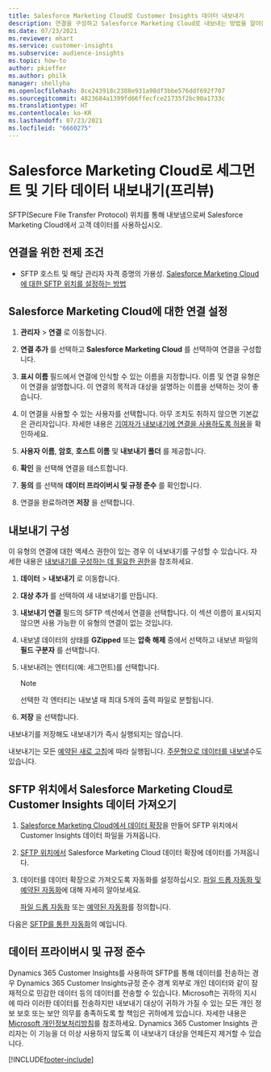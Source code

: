 ```yaml
---
title: Salesforce Marketing Cloud로 Customer Insights 데이터 내보내기
description: 연결을 구성하고 Salesforce Marketing Cloud로 내보내는 방법을 알아봅니다.
ms.date: 07/23/2021
ms.reviewer: mhart
ms.service: customer-insights
ms.subservice: audience-insights
ms.topic: how-to
author: pkieffer
ms.author: philk
manager: shellyha
ms.openlocfilehash: 8ce243918c2388e931a98df3bbe576ddf692f707
ms.sourcegitcommit: 4823684a1399fd66ffecfce21735f2bc90a1733c
ms.translationtype: HT
ms.contentlocale: ko-KR
ms.lasthandoff: 07/23/2021
ms.locfileid: "6660275"
---
```

# <a name="export-segments-and-other-data-to-salesforce-marketing-cloud-preview"></a>Salesforce Marketing Cloud로 세그먼트 및 기타 데이터 내보내기(프리뷰)

SFTP(Secure File Transfer Protocol) 위치를 통해 내보냄으로써 Salesforce Marketing Cloud에서 고객 데이터를 사용하십시오.

## <a name="prerequisites-for-connection"></a>연결을 위한 전제 조건

- SFTP 호스트 및 해당 관리자 자격 증명의 가용성. [Salesforce Marketing Cloud에 대한 SFTP 위치를 설정하는 방법](https://help.salesforce.com/articleView?id=sf.mc_es_configure_enhanced_ftp.htm&type=5) 

## <a name="set-up-the-connection-to-salesforce-marketing-cloud"></a>Salesforce Marketing Cloud에 대한 연결 설정

1. **관리자** > **연결** 로 이동합니다.

1. **연결 추가** 를 선택하고 **Salesforce Marketing Cloud** 를 선택하여 연결을 구성합니다.

1. **표시 이름** 필드에서 연결에 인식할 수 있는 이름을 지정합니다. 이름 및 연결 유형은 이 연결을 설명합니다. 이 연결의 목적과 대상을 설명하는 이름을 선택하는 것이 좋습니다.

1. 이 연결을 사용할 수 있는 사용자를 선택합니다. 아무 조치도 취하지 않으면 기본값은 관리자입니다. 자세한 내용은 [기여자가 내보내기에 연결을 사용하도록 허용](connections.md#allow-contributors-to-use-a-connection-for-exports)을 확인하세요.

1. **사용자 이름**, **암호**, **호스트 이름** 및 **내보내기 폴더** 를 제공합니다.

1. **확인** 을 선택해 연결을 테스트합니다.

1. **동의** 를 선택해 **데이터 프라이버시 및 규정 준수** 를 확인합니다.

1. 연결을 완료하려면 **저장** 을 선택합니다.

## <a name="configure-an-export"></a>내보내기 구성

이 유형의 연결에 대한 액세스 권한이 있는 경우 이 내보내기를 구성할 수 있습니다. 자세한 내용은 [내보내기를 구성하는 데 필요한 권한](export-destinations.md#set-up-a-new-export)을 참조하세요.

1. **데이터** > **내보내기** 로 이동합니다.

1. **대상 추가** 를 선택하여 새 내보내기를 만듭니다.

1. **내보내기 연결** 필드의 SFTP 섹션에서 연결을 선택합니다. 이 섹션 이름이 표시되지 않으면 사용 가능한 이 유형의 연결이 없는 것입니다.

1. 내보낼 데이터의 상태를 **GZipped** 또는 **압축 해제** 중에서 선택하고 내보낸 파일의 **필드 구분자** 를 선택합니다.

1. 내보내려는 엔터티(예: 세그먼트)를 선택합니다.

   > [!NOTE]
   > 선택한 각 엔터티는 내보낼 때 최대 5개의 출력 파일로 분할됩니다. 

1. **저장** 을 선택합니다.

내보내기를 저장해도 내보내기가 즉시 실행되지는 않습니다.

내보내기는 모든 [예약된 새로 고침](system.md#schedule-tab)에 따라 실행됩니다. [주문형으로 데이터를 내보낼](export-destinations.md#run-exports-on-demand)수도 있습니다. 

## <a name="import-customer-insights-data-from-sftp-location-to-salesforce-marketing-cloud"></a>SFTP 위치에서 Salesforce Marketing Cloud로 Customer Insights 데이터 가져오기

1. [Salesforce Marketing Cloud에서 데이터 확장](https://help.salesforce.com/articleView?id=sf.mc_es_create_data_extension.htm&type=5)을 만들어 SFTP 위치에서 Customer Insights 데이터 파일을 가져옵니다.

2. [SFTP 위치에서](https://help.salesforce.com/articleView?id=sf.mc_es_import_data_extension_classic.htm&type=5) Salesforce Marketing Cloud 데이터 확장에 데이터를 가져옵니다. 

3. 데이터를 데이터 확장으로 가져오도록 자동화를 설정하십시오. [파일 드롭 자동화 및 예약된 자동화](https://help.salesforce.com/articleView?id=sf.mc_as_triggered_automations.htm&type=5)에 대해 자세히 알아보세요.

   [파일 드롭 자동화](https://help.salesforce.com/articleView?id=sf.mc_as_define_a_triggered_automation.htm&type=5) 또는 [예약된 자동화](https://help.salesforce.com/articleView?id=sf.mc_as_define_a_scheduled_automation.htm&type=5)를 정의합니다. 

다음은 [SFTP를 통한 자동화](https://help.salesforce.com/articleView?id=sf.mc_as_ftp_and_triggered_automation_scenario.htm&type=5)의 예입니다.

## <a name="data-privacy-and-compliance"></a>데이터 프라이버시 및 규정 준수

Dynamics 365 Customer Insights를 사용하여 SFTP를 통해 데이터를 전송하는 경우 Dynamics 365 Customer Insights규정 준수 경계 외부로 개인 데이터와 같이 잠재적으로 민감한 데이터 등의 데이터를 전송할 수 있습니다. Microsoft는 귀하의 지시에 따라 이러한 데이터를 전송하지만 내보내기 대상이 귀하가 가질 수 있는 모든 개인 정보 보호 또는 보안 의무를 충족하도록 할 책임은 귀하에게 있습니다. 자세한 내용은 [Microsoft 개인정보처리방침](https://go.microsoft.com/fwlink/?linkid=396732)를 참조하세요.
Dynamics 365 Customer Insights 관리자는 이 기능을 더 이상 사용하지 않도록 이 내보내기 대상을 언제든지 제거할 수 있습니다.

[!INCLUDE[footer-include](../includes/footer-banner.md)]
